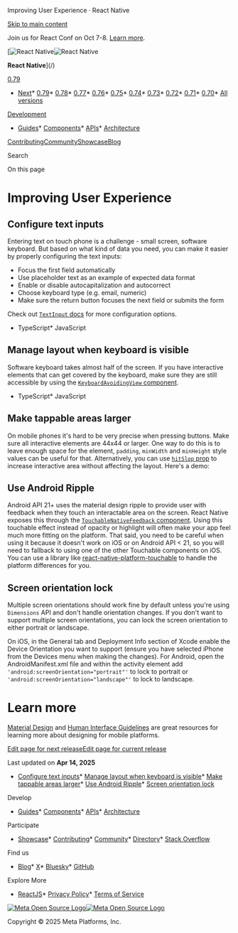 Improving User Experience · React Native

[Skip to main content](#__docusaurus_skipToContent_fallback)

Join us for React Conf on Oct 7-8. [Learn more](https://conf.react.dev).

[![React Native](/img/header_logo.svg)![React Native](/img/header_logo.svg)

**React Native**](/)

[0.79](/docs/improvingux)

* [Next](/docs/next/improvingux)* [0.79](/docs/improvingux)* [0.78](/docs/0.78/improvingux)* [0.77](/docs/0.77/improvingux)* [0.76](/docs/0.76/improvingux)* [0.75](/docs/0.75/improvingux)* [0.74](/docs/0.74/improvingux)* [0.73](/docs/0.73/improvingux)* [0.72](/docs/0.72/improvingux)* [0.71](/docs/0.71/improvingux)* [0.70](/docs/0.70/improvingux)* [All versions](/versions)

[Development](#)

* [Guides](/docs/getting-started)* [Components](/docs/components-and-apis)* [APIs](/docs/accessibilityinfo)* [Architecture](/architecture/overview)

[Contributing](/contributing/overview)[Community](/community/overview)[Showcase](/showcase)[Blog](/blog)

Search

On this page

Improving User Experience
=========================

Configure text inputs[​](#configure-text-inputs "Direct link to Configure text inputs")
---------------------------------------------------------------------------------------

Entering text on touch phone is a challenge - small screen, software keyboard. But based on what kind of data you need, you can make it easier by properly configuring the text inputs:

* Focus the first field automatically
* Use placeholder text as an example of expected data format
* Enable or disable autocapitalization and autocorrect
* Choose keyboard type (e.g. email, numeric)
* Make sure the return button focuses the next field or submits the form

Check out [`TextInput` docs](/docs/textinput) for more configuration options.

* TypeScript* JavaScript

Manage layout when keyboard is visible[​](#manage-layout-when-keyboard-is-visible "Direct link to Manage layout when keyboard is visible")
------------------------------------------------------------------------------------------------------------------------------------------

Software keyboard takes almost half of the screen. If you have interactive elements that can get covered by the keyboard, make sure they are still accessible by using the [`KeyboardAvoidingView` component](/docs/keyboardavoidingview).

* TypeScript* JavaScript

Make tappable areas larger[​](#make-tappable-areas-larger "Direct link to Make tappable areas larger")
------------------------------------------------------------------------------------------------------

On mobile phones it's hard to be very precise when pressing buttons. Make sure all interactive elements are 44x44 or larger. One way to do this is to leave enough space for the element, `padding`, `minWidth` and `minHeight` style values can be useful for that. Alternatively, you can use [`hitSlop` prop](/docs/touchablewithoutfeedback#hitslop) to increase interactive area without affecting the layout. Here's a demo:

Use Android Ripple[​](#use-android-ripple "Direct link to Use Android Ripple")
------------------------------------------------------------------------------

Android API 21+ uses the material design ripple to provide user with feedback when they touch an interactable area on the screen. React Native exposes this through the [`TouchableNativeFeedback` component](/docs/touchablenativefeedback). Using this touchable effect instead of opacity or highlight will often make your app feel much more fitting on the platform. That said, you need to be careful when using it because it doesn't work on iOS or on Android API < 21, so you will need to fallback to using one of the other Touchable components on iOS. You can use a library like [react-native-platform-touchable](https://github.com/react-community/react-native-platform-touchable) to handle the platform differences for you.

Screen orientation lock[​](#screen-orientation-lock "Direct link to Screen orientation lock")
---------------------------------------------------------------------------------------------

Multiple screen orientations should work fine by default unless you're using `Dimensions` API and don't handle orientation changes. If you don't want to support multiple screen orientations, you can lock the screen orientation to either portrait or landscape.

On iOS, in the General tab and Deployment Info section of Xcode enable the Device Orientation you want to support (ensure you have selected iPhone from the Devices menu when making the changes). For Android, open the AndroidManifest.xml file and within the activity element add `'android:screenOrientation="portrait"'` to lock to portrait or `'android:screenOrientation="landscape"'` to lock to landscape.

Learn more
==========

[Material Design](https://material.io/) and [Human Interface Guidelines](https://developer.apple.com/design/human-interface-guidelines) are great resources for learning more about designing for mobile platforms.

[Edit page for next release](https://github.com/facebook/react-native-website/edit/main/docs/improvingux.md)[Edit page for current release](https://github.com/facebook/react-native-website/edit/main/website/versioned_docs/version-0.79/improvingux.md)

Last updated on **Apr 14, 2025**

* [Configure text inputs](#configure-text-inputs)* [Manage layout when keyboard is visible](#manage-layout-when-keyboard-is-visible)* [Make tappable areas larger](#make-tappable-areas-larger)* [Use Android Ripple](#use-android-ripple)* [Screen orientation lock](#screen-orientation-lock)

Develop

* [Guides](/docs/getting-started)* [Components](/docs/components-and-apis)* [APIs](/docs/accessibilityinfo)* [Architecture](/architecture/overview)

Participate

* [Showcase](/showcase)* [Contributing](/contributing/overview)* [Community](/community/overview)* [Directory](https://reactnative.directory/)* [Stack Overflow](https://stackoverflow.com/questions/tagged/react-native)

Find us

* [Blog](/blog)* [X](https://x.com/reactnative)* [Bluesky](https://bsky.app/profile/reactnative.dev)* [GitHub](https://github.com/facebook/react-native)

Explore More

* [ReactJS](https://react.dev/)* [Privacy Policy](https://opensource.fb.com/legal/privacy/)* [Terms of Service](https://opensource.fb.com/legal/terms/)

[![Meta Open Source Logo](/img/oss_logo.svg)![Meta Open Source Logo](/img/oss_logo.svg)](https://opensource.fb.com/)

Copyright © 2025 Meta Platforms, Inc.